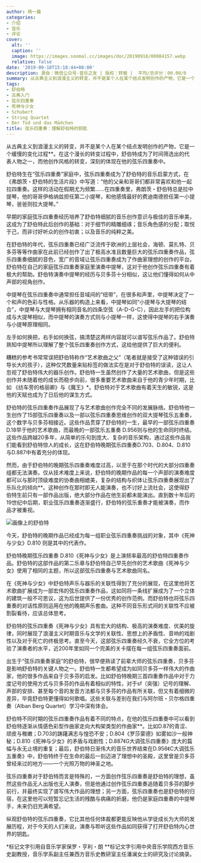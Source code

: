 ```yaml
---
author: 杨一晨
categories:
- 介绍
- 音乐
- 评论
cover:
  alt: ''
  caption: ''
  image: https://images.soomal.cc/images/doc/20190918/00084157.webp
  relative: false
date: '2019-09-18T15:18:44+08:00'
description: 源自：微信公众号-音乐之友 | 版权：转载 |  平均/总评分：00.00/0
summary: 从古典主义到浪漫主义的转变，并不是某个人在某个结点发明创作的产物，它是一个缓慢的变化过程**。在这个漫长的转变过程中，舒伯特成为了时间筛选出的代表人物之一，而他创作风格的转变，深刻的体现在他的弦乐四重奏中……
tags:
- 舒伯特
- 古典入门
- 弦乐四重奏
- 死神与少女
- Schubert
- String Quartet
- Der Tod und das Mädchen
title: 弦乐四重奏：理解舒伯特的钥匙
---
```


从古典主义到浪漫主义的转变，并不是某个人在某个结点发明创作的产物，它是一个缓慢的变化过程**。在这个漫长的转变过程中，舒伯特成为了时间筛选出的代表人物之一，而他创作风格的转变，深刻的体现在他的弦乐四重奏中。

舒伯特生在“弦乐四重奏”家庭中，弦乐四重奏成为了舒伯特的音乐启蒙方式，在《弗朗茨・舒伯特的生活片段》中写道：“他的父亲和哥哥们都非常喜欢和他一起拉四重奏。这样的活动在假期尤为频繁……在四重奏里，弗朗茨・舒伯特总是拉中提琴，他的哥哥伊格纳兹担任第二小提琴，和他感情最好的费迪南德担任第一小提琴，爸爸则拉大提琴。” 

早期的家庭弦乐四重奏经历培养了舒伯特细腻的音乐创作意识与极佳的音乐审美，这成为了舒伯特此后创作的基础：对于细节的精雕细琢；音乐角色感的分配；取悦于己，而非讨好听众的创作初衷；以及音乐的纯粹之美。

在舒伯特的年代，弦乐四重奏已经广泛流传于欧洲的上层社会，海顿、莫扎特、贝多芬等等作曲家在此前已经创作了出了极高水准且数量巨大的弦乐四重奏作品，弦乐四重奏细腻的音色，宽广的音域让弦乐四重奏成为了作曲家理想的创作的平台。舒伯特在自己的家庭弦乐四重奏家庭里演奏中提琴，这对于他创作弦乐四重奏有着极大的帮助。舒伯特演奏中提琴的经历与贝多芬十分相似，这让他们懂得如何从中声部的视角创作。

中提琴在弦乐四重奏中通常担任音域间的“纽带”，在很多和声里，中提琴决定了一个和声的色彩与性格。从乐器的构造上来看，中提琴如同“小提琴与大提琴的结合”，中提琴与大提琴拥有相同音名的四条空弦（A-D-G-C），因此左手的把位构成与大提琴相似，而中提琴的演奏方式则与小提琴一样，这使得中提琴的右手演奏与小提琴原理相同。

左手如何换把，右手如何换弦，搞清楚这两样内容就可以谱写弦乐作品了。舒伯特熟知中提琴所以理解了整个弦乐四重奏创作方式，这给他提供了巨大的便利。

糟糕的参考书常常误把舒伯特称作“艺术歌曲之父”（笔者就是接受了这种错误的引导长大的孩子），这种仅凭数量来贴标签的做法实在是对于舒伯特的误读，这让人忽视了舒伯特伟大的器乐创作。舒伯特一生虽然创作了大量的艺术歌曲，但是这些创作并未随着他的成长而稳步向前，很多重要艺术歌曲来自于他的青少年时期，比如 《纺车旁的格丽卿》与《魔王》*。舒伯特对于艺术歌曲有着天生的敏锐，这是他的天赋也成为了日后他的谋生方式。

舒伯特的弦乐四重奏作品展现了与艺术歌曲创作完全不同的发展脉络。舒伯特他一生创作了15部弦乐四重奏以及一部以弦乐四重奏思维创作的双大提琴弦乐五重奏，这个数字与贝多芬相接近。这些作品贯穿了舒伯特的一生，最早的一部弦乐四重奏 D.18早于他的艺术歌曲，而最晚的一部弦乐五重奏 D.956则与他的生命同时终结。这些作品跨越20多年，从简单的乐句到庞大、复杂的音乐架构，通过这些作品我们能看到舒伯特惊人的成长，这在舒伯特晚期弦乐四重奏D.703、D.804、D.810与D.887中有着充分的体现。

然而，由于舒伯特的晚期弦乐四重奏难度过高，以至于在那个时代的大部分四重奏组都无法演奏。仅从技术难度上来说，舒伯特的晚期作品的每一个声部的演奏难度都可以与那时顶级难度的协奏曲相媲美，复杂的结构与织体让弦乐四重奏展现出了乐队化的倾向**。这种创作在那时即无人能演奏，也不讨好上流社会，这使得舒伯特生前只有一部作品出版，绝大部分作品在他生前都未能演出。直到数十年后的19世纪中后期，职业弦乐四重奏逐渐盛行，舒伯特的弦乐重奏才能被演奏，而作品才被重视。

![画像上的舒伯特](https://images.soomal.cc/images/doc/20190918/00084156.webp)





今天，舒伯特的晚期作品已经成为每一组职业弦乐四重奏挑战的对象，其中《死神与少女》D.810 则是其中的代表作。

舒伯特晚期弦乐四重奏 D.810《死神与少女》是上演频率最高的舒伯特四重奏作品。舒伯特的这部作品的第二乐章与舒伯特自己早先创作的艺术歌曲《死神与少女》使用了相同的主题，所以这部弦乐四重奏与艺术歌曲同名。

在《死神与少女》中舒伯特声乐与器乐的关联性得到了充分的展现，在这里他将艺术歌曲扩展成为一部宏伟的弦乐四重奏作品，这如同将一条线扩展成为了一个立体的建筑一般不可思议，这为后世提供了一份优秀的创作范例。而舒伯特也将弦乐四重奏的对话性原则运用在他的晚期声乐套曲。这种不同音乐形式间的关联性不应被割裂看待，应该总体思考。

舒伯特的弦乐四重奏《死神与少女》具有宏大的结构、极高的演奏难度、优美的旋律，同时展现了浪漫主义时期音乐与文学的关联性、思想上的矛盾性、音响的戏剧性以及对于死亡的终极思考。直至今天，这部弦乐四重奏经久不衰，它全方位的考验了演奏者的水平，近200年里如同一个完美的关卡摆在每一组弦乐四重奏面前。

出生于“弦乐四重奏家庭”的舒伯特，很早便熟读了前辈大师的弦乐四重奏，贝多芬是影响舒伯特的关键人物之一。舒伯特一生都希望成为如同贝多芬一样伟大的作曲家，他的很多作品来自于贝多芬的启发。比如舒伯特晚期三首四重奏作品中对于力度记号的使用方式与贝多芬的作品有着相似的特性，对于sf（突强）记号的理解、声部的安排、甚至每个音的发音方法都与贝多芬的作品有所关联，但又有着细微的差异，毕竟舒伯特更懂得如何歌唱。这些关联与差别在我们与阿尔班・贝尔格四重奏（Alban Berg Quartet）学习中深有体会。

舒伯特不同时期的弦乐四重奏作品有着不同的特点，在他的弦乐四重奏中可以看到舒伯特逐渐从情感色彩型作曲家走向大构架类型的作曲家**。比如D.87的青涩、顽皮与稚嫩；D.703的踌躇满志与惶恐不安；D.804《罗莎蒙德》如雾如沙一般神秘；D.810《死神与少女》的矛盾与戏剧性；D.887《G大调弦乐四重奏》庞大的篇幅与永无止境的重复；最后，舒伯特日渐伟大的音乐世界结束在D.956《C大调弦乐五重奏》中，舒伯特终于在生命的最后一刻迈进了理想中的圣殿，这里曾是贝多芬曾经来过的地方――一个光照万物的神圣之地。

弦乐四重奏对于舒伯特而言是特殊的，一方面创作弦乐四重奏是舒伯特的理想，虽然这些作品无人出版也无人演奏，但是他通过创作弦乐四重奏追随着贝多芬的脚步前行，并最终实现了谱写伟大作品的理想；另一方面，弦乐四重奏也是舒伯特的归宿，在这里他可以短暂忘记生活的残酷与病痛的折磨，他仍是家庭四重奏的中提琴手，未来仍旧充满希望。

纵观舒伯特的弦乐四重奏，它比其他任何体裁都更能反映他从学徒成长为大师的发展历程，对于今天的人们来说，演奏与聆听这些作品如同获得了打开舒伯特内心世界的钥匙。

*标记文字引用自音乐学家保罗・亨利・朗
**标记文字引用中央音乐学院西方音乐史副教授，音乐学系副主任兼西方音乐史教研室主任潘澜女士的研究及讨论摘录。